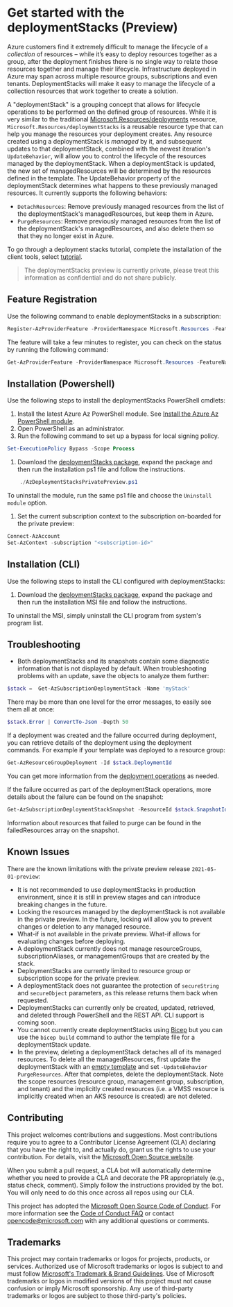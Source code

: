 # Get started with the deploymentStacks (Preview)

Azure customers find it extremely difficult to manage the lifecycle of a _collection_ of resources – while it’s easy to deploy resources together as a group, after the deployment finishes there is no single way to relate those resources together and manage their lifecycle. Infrastructure deployed in Azure may span across multiple resource groups, subscriptions and even tenants. DeploymentStacks will make it easy to manage the lifecycle of a collection resources that work together to create a solution.

A "deploymentStack" is a grouping concept that allows for lifecycle operations to be performed on the defined group of resources. While it is very similar to the traditional [Microsoft.Resources/deployments](https://docs.microsoft.com/azure/templates/microsoft.resources/deployments?tabs=json) resource, `Microsoft.Resources/deploymentStacks` is a reusable resource type that can help you manage the resources your deployment creates. Any resource created using a deploymentStack is _managed_ by it, and subsequent updates to that deploymentStack, combined with the newest iteration's `UpdateBehavior`, will allow you to control the lifecycle of the resources managed by the deploymentStack. When a deploymentStack is updated, the new set of managedResources will be determined by the resources defined in the template. The UpdateBehavior property of the deploymentStack determines what happens to these previously managed resources. It currently supports the following behaviors:

* `DetachResources`: Remove previously managed resources from the list of the deploymentStack's managedResources, but keep them in Azure.
* `PurgeResources`: Remove previously managed resources from the list of the deploymentStack's managedResources, and also delete them so that they no longer exist in Azure.

To go through a deployment stacks tutorial, complete the installation of the client tools, select [tutorial](./TUTORIAL.md).

> The deploymentStacks preview is currently private, please treat this information as confidential and do not share publicly.

## Feature Registration

Use the following command to enable deploymentStacks in a subscription:

```powershell
Register-AzProviderFeature -ProviderNamespace Microsoft.Resources -FeatureName deploymentStacksPreview
```

The feature will take a few minutes to register, you can check on the status by running the following command:

```powershell
Get-AzProviderFeature -ProviderNamespace Microsoft.Resources -FeatureName deploymentStacksPreview
```

## Installation (Powershell)

Use the following steps to install the deploymentStacks PowerShell cmdlets:

1. Install the latest Azure Az PowerShell module.  See [Install the Azure Az PowerShell module](https://docs.microsoft.com/powershell/azure/new-azureps-module-az).
1. Open PowerShell as an administrator.
1. Run the following command to set up a bypass for local signing policy.

```powershell
Set-ExecutionPolicy Bypass -Scope Process
```

1. Download the [deploymentStacks package](https://github.com/Azure/deployment-stacks/releases), expand the package and then run the installation ps1 file and follow the instructions.

```powershell
    ./AzDeploymentStacksPrivatePreview.ps1
```

  To uninstall the module, run the same ps1 file and choose the `Uninstall module` option.

1. Set the current subscription context to the subscription on-boarded for the private preview:

```PowerShell
Connect-AzAccount
Set-AzContext -subscription "<subscription-id>"
```

## Installation (CLI)

Use the following steps to install the CLI configured with deploymentStacks:

1. Download the [deploymentStacks package](https://github.com/Azure/deployment-stacks/releases), expand the package and then run the installation MSI file and follow the instructions.

  To uninstall the MSI, simply uninstall the CLI program from system's program list.
  

## Troubleshooting

* Both deploymentStacks and its snapshots contain some diagnostic information that is not displayed by default. When troubleshooting problems with an update, save the objects to analyze them further:

```Powershell
$stack =  Get-AzSubscriptionDeploymentStack -Name 'myStack'
```

There may be more than one level for the error messages, to easily see them all at once:

```PowerShell
$stack.Error | ConvertTo-Json -Depth 50
```

If a deployment was created and the failure occurred during deployment, you can retrieve details of the deployment using the deployment commands.  For example if your template was deployed to a resource group:

```PowerShell
Get-AzResourceGroupDeployment -Id $stack.DeploymentId
```

You can get more information from the [deployment operations](https://docs.microsoft.com/azure/azure-resource-manager/templates/deployment-history?tabs=azure-portal#get-deployment-operations-and-error-message) as needed.

If the failure occurred as part of the deploymentStack operations, more details about the failure can be found on the snapshot:

```PowerShell
Get-AzSubscriptionDeploymentStackSnapshot -ResourceId $stack.SnapshotId
```

Information about resources that failed to purge can be found in the failedResources array on the snapshot.

## Known Issues

There are the known limitations with the private preview release `2021-05-01-preview`:

* It is not recommended to use deploymentStacks in production environment, since it is still in preview stages and can introduce breaking changes in the future.
* Locking the resources managed by the deploymentStack is not available in the private preview. In the future, locking will allow you to prevent changes or deletion to any managed resource.
* What-if is not available in the private preview. What-if allows for evaluating changes before deploying.
* A deploymentStack currently does not manage resourceGroups, subscriptionAliases, or managementGroups that are created by the stack.
* DeploymentStacks are currently limited to resource group or subscription scope for the private preview.
* A deploymentStack does not guarantee the protection of `secureString` and `secureObject` parameters, as this release returns them back when requested.
* DeploymentStacks can currently only be created, updated, retrieved, and deleted through PowerShell and the REST API. CLI support is coming soon.
* You cannot currently create deploymentStacks using [Bicep](https://docs.microsoft.com/azure/azure-resource-manager/bicep/overview) but you can use the `bicep build` command to author the template file for a deploymentStack update.
* In the preview, deleting a deploymentStack detaches all of its managed resources.  To delete all the managedResources, first update the deploymentStack with an [empty template](./test-templates/empty-template.json) and set `-UpdateBehavior PurgeResources`.  After that completes, delete the deploymentStack. Note the scope resources (resource group, management group, subscription, and tenant) and the implicitly created resources (i.e. a VMSS resource is implicitly created when an AKS resource is created) are not deleted.

## Contributing

This project welcomes contributions and suggestions.  Most contributions require you to agree to a
Contributor License Agreement (CLA) declaring that you have the right to, and actually do, grant us
the rights to use your contribution. For details, visit the [Microsoft Open Source website](https://cla.opensource.microsoft.com).

When you submit a pull request, a CLA bot will automatically determine whether you need to provide
a CLA and decorate the PR appropriately (e.g., status check, comment). Simply follow the instructions
provided by the bot. You will only need to do this once across all repos using our CLA.

This project has adopted the [Microsoft Open Source Code of Conduct](https://opensource.microsoft.com/codeofconduct/).
For more information see the [Code of Conduct FAQ](https://opensource.microsoft.com/codeofconduct/faq/) or
contact [opencode@microsoft.com](mailto:opencode@microsoft.com) with any additional questions or comments.

## Trademarks

This project may contain trademarks or logos for projects, products, or services. Authorized use of Microsoft
trademarks or logos is subject to and must follow
[Microsoft's Trademark & Brand Guidelines](https://www.microsoft.com/legal/intellectualproperty/trademarks/usage/general).
Use of Microsoft trademarks or logos in modified versions of this project must not cause confusion or imply Microsoft sponsorship.
Any use of third-party trademarks or logos are subject to those third-party's policies.

